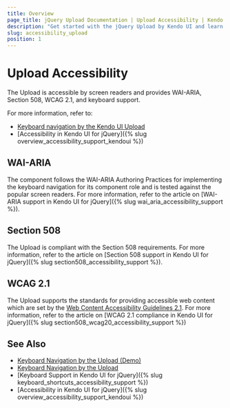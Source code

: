 ```yaml
---
title: Overview
page_title: jQuery Upload Documentation | Upload Accessibility | Kendo UI
description: "Get started with the jQuery Upload by Kendo UI and learn about its accessibility support for WAI-ARIA, Section 508, and WCAG 2.1."
slug: accessibility_upload
position: 1
---
```


# Upload Accessibility

The Upload is accessible by screen readers and provides WAI-ARIA, Section 508, WCAG 2.1, and keyboard support.

For more information, refer to:
* [Keyboard navigation by the Kendo UI Upload]()
* [Accessibility in Kendo UI for jQuery]({% slug overview_accessibility_support_kendoui %})

## WAI-ARIA

The component follows the WAI-ARIA Authoring Practices for implementing the keyboard navigation for its component role and is tested against the popular screen readers. For more information, refer to the article on [WAI-ARIA support in Kendo UI for jQuery]({% slug wai_aria_accessibility_support %}).

## Section 508

The Upload is compliant with the Section 508 requirements. For more information, refer to the article on [Section 508 support in Kendo UI for jQuery]({% slug section508_accessibility_support %}).

## WCAG 2.1

The Upload supports the standards for providing accessible web content which are set by the [Web Content Accessibility Guidelines 2.1](https://www.w3.org/TR/WCAG/). For more information, refer to the article on [WCAG 2.1 compliance in Kendo UI for jQuery]({% slug section508_wcag20_accessibility_support %})

## See Also

* [Keyboard Navigation by the Upload (Demo)]()
* [Keyboard Navigation by the Upload]()
* [Keyboard Support in Kendo UI for jQuery]({% slug keyboard_shortcuts_accessibility_support %})
* [Accessibility in Kendo UI for jQuery]({% slug overview_accessibility_support_kendoui %})

